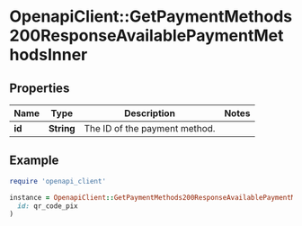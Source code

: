 # OpenapiClient::GetPaymentMethods200ResponseAvailablePaymentMethodsInner

## Properties

| Name | Type | Description | Notes |
| ---- | ---- | ----------- | ----- |
| **id** | **String** | The ID of the payment method. |  |

## Example

```ruby
require 'openapi_client'

instance = OpenapiClient::GetPaymentMethods200ResponseAvailablePaymentMethodsInner.new(
  id: qr_code_pix
)
```

